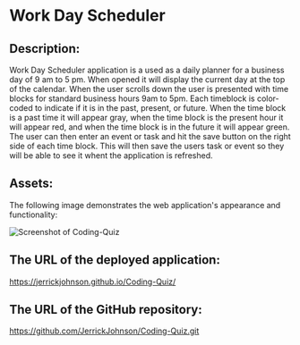 # Work Day Scheduler

## Description:
Work Day Scheduler application is a used as a daily planner for a business day of 9 am to 5 pm. When
opened it will display the current day at the top of the calendar. When the user scrolls down the user is 
presented with time blocks for standard business hours 9am to 5pm. Each timeblock is color-coded to indicate if
it is in the past, present, or future. When the time block is a past time it will appear gray, when the time block 
is the present hour it will appear red, and when the time block is in the future it will appear green. The user can 
then enter an event or task and hit the save button on the right side of each time block. This will then save the 
users task or event so they will be able to see it whent the application is refreshed.  

## Assets:

The following image demonstrates the web application's appearance and functionality:

![Screenshot of Coding-Quiz](./assets/images/Code-QuizPic.PNG)


## The URL of the deployed application:

https://jerrickjohnson.github.io/Coding-Quiz/

## The URL of the GitHub repository:

https://github.com/JerrickJohnson/Coding-Quiz.git